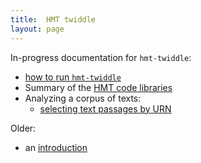 ```yaml
---
title:  HMT twiddle
layout: page
---
```


In-progress documentation for `hmt-twiddle`:

-  [how to run `hmt-twiddle`](howtorun)
-  Summary of the [HMT code libraries](libs)
-  Analyzing a corpus of texts:
    -  [selecting text passages by URN](passageforurn)


Older:

-  an [introduction](intro)
